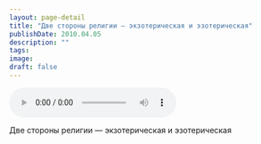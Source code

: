 ```yaml
---
layout: page-detail
title: "Две стороны религии — экзотерическая и эзотерическая"
publishDate: 2010.04.05
description: ""
tags:
image:
draft: false
---
```


<audio title="2010.04.05 - Две стороны религии — экзотерическая и эзотерическая.mp3" src="/upload/iblock/afe/afe9befe37f285a19c0491daf45cd13d.mp3" controls=""></audio>

 Две стороны религии — экзотерическая и эзотерическая 

  
